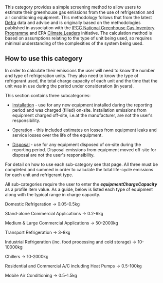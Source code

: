 This category provides a simple screening method to allow users to
estimate their greenhouse gas emissions from the use of refrigeration
and air conditioning equipment. This methodology follows that from the
latest
[Defra](http://www.defra.gov.uk/environment/business/reporting/conversion-factors.htm)
data and advice and is originally based on the methodologies published
in association with the [IPCC National Greenhouse Gas Inventory
Programme](http://www.ipcc-nggip.iges.or.jp/public/2006gl/pdf/3_Volume3/V3_7_Ch7_ODS_Substitutes.pdf)
and EPA [Climate
Leaders](http://www.epa.gov/climateleaders/documents/resources/mfgrfg.pdf)
initiative. The calculation method is based on assumptions relating to
the type of unit being used, so requires minimal understanding of the
complexities of the system being used.

## How to use this category

In order to calculate their emissions the user will need to know the
number and type of refrigeration units. They also need to know the type
of refrigerant used, the total charge capacity of each unit and the time
that the unit was in use during the period under consideration (in
years).

This section contains three subcategories:

  - [Installation](Refrigeration_Installation) - use for any new
    equipment installed during the reporting period and was charged
    (filled) on-site. Installation emissions from equipment charged
    off-site, i.e.at the manufacturer, are not the user's
    responsibility.

<!-- end list -->

  - [Operation](Refrigeration_Operation) - this included estimates on
    losses from equipment leaks and service losses over the life of the
    equipment.

<!-- end list -->

  - [Disposal](Refrigeration_Disposal) - use for any equipment disposed
    of on-site during the reporting period. Disposal emissions from
    equipment moved off-site for disposal are not the user's
    responsibility.

For detail on how to use each sub-category see that page. All three must
be completed and summed in order to calculate the total life-cycle
emissions for each unit and refrigerant type.

All sub-categories require the user to enter the
***equipmentChargeCapacity*** as a profile item value. As a guide, below
is listed each type of equipment along with the typical range in charge
capacity.

Domestic Refrigeration -\> 0.05-0.5kg

Stand-alone Commercial Applications -\> 0.2-6kg

Medium & Large Commercial Applications -\> 50-2000kg

Transport Refrigeration -\> 3-8kg

Industrial Refrigeration (inc. food processing and cold storage) -\>
10-10000kg

Chillers -\> 10-2000kg

Residential and Commercial A/C including Heat Pumps -\> 0.5-100kg

Mobile Air Conditioning -\> 0.5-1.5kg

